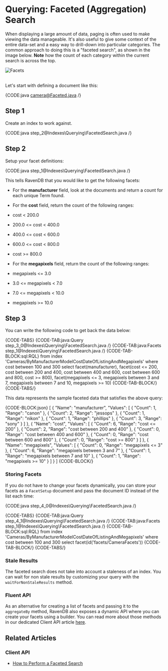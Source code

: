 # Querying: Faceted (Aggregation) Search

When displaying a large amount of data, paging is often used to make viewing the data manageable. It's also useful to give some context of the entire data-set and a easy way to drill-down into particular categories. The common approach to doing this is a "faceted search", as shown in the image below. __Note__ how the count of each category within the current search is across the top.

![Facets](images\CNET_faceted_search_2.jpg)

<br />
Let's start with defining a document like this:

{CODE:java camera@Faceted.java /}

## Step 1

Create an index to work against. 

{CODE:java step_2@Indexes\Querying\FacetedSearch.java /}

## Step 2

Setup your facet definitions:

{CODE:java step_1@Indexes\Querying\FacetedSearch.java /}

This tells RavenDB that you would like to get the following facets:

* For the **manufacturer** field, look at the documents and return a count for each unique Term found.

* For the **cost** field, return the count of the following ranges:

 * cost < 200.0
 * 200.0 <= cost < 400.0
 * 400.0 <= cost < 600.0
 * 600.0 <= cost < 800.0
 * cost >= 800.0
* For the **megapixels** field, return the count of the following ranges:
 * megapixels <= 3.0
 * 3.0 <= megapixels < 7.0
 * 7.0 <= megapixels < 10.0
 * megapixels >= 10.0

## Step 3

You can write the following code to get back the data below:

{CODE-TABS}
{CODE-TAB:java:Query step_3_0@Indexes\Querying\FacetedSearch.java /}
{CODE-TAB:java:Facets step_1@Indexes\Querying\FacetedSearch.java /}
{CODE-TAB-BLOCK:sql:RQL}
from index 'Cameras/ByManufacturerModelCostDateOfListingAndMegapixels' 
where cost between 100 and 300
select facet(manufacturer), facet(cost <= 200, cost between 200 and 400, cost between 400 and 600, cost between 600 and 800, cost >= 800), facet(megapixels <= 3, megapixels between 3 and 7, megapixels between 7 and 10, megapixels >= 10)
{CODE-TAB-BLOCK/}
{CODE-TABS/}

This data represents the sample faceted data that satisfies the above query:

{CODE-BLOCK:json}
[
    {
        "Name": "manufacturer",
        "Values": [
            {
                "Count": 1,
                "Range": "canon"
            },
            {
                "Count": 2,
                "Range": "jessops"
            },
            {
                "Count": 1,
                "Range": "nikon"
            },
            {
                "Count": 1,
                "Range": "phillips"
            },
            {
                "Count": 3,
                "Range": "sony"
            }
        ]
    },
    {
        "Name": "cost",
        "Values": [
            {
                "Count": 6,
                "Range": "cost <= 200"
            },
            {
                "Count": 2,
                "Range": "cost between 200 and 400"
            },
            {
                "Count": 0,
                "Range": "cost between 400 and 600"
            },
            {
                "Count": 0,
                "Range": "cost between 600 and 800"
            },
            {
                "Count": 0,
                "Range": "cost >= 800"
            }
        ]
    },
    {
        "Name": "megapixels",
        "Values": [
            {
                "Count": 0,
                "Range": "megapixels <= 3"
            },
            {
                "Count": 6,
                "Range": "megapixels between 3 and 7"
            },
            {
                "Count": 1,
                "Range": "megapixels between 7 and 10"
            },
            {
                "Count": 1,
                "Range": "megapixels >= 10"
            }
        ]
    }
]
{CODE-BLOCK/}

### Storing Facets

If you do not have to change your facets dynamically, you can store your facets as a `FacetSetup` document and pass the document ID instead of the list each time:

{CODE:java step_4_0@Indexes\Querying\FacetedSearch.java /}

{CODE-TABS}
{CODE-TAB:java:Query step_4_1@Indexes\Querying\FacetedSearch.java /}
{CODE-TAB:java:Facets step_1@Indexes\Querying\FacetedSearch.java /}
{CODE-TAB-BLOCK:sql:RQL}
from index 'Cameras/ByManufacturerModelCostDateOfListingAndMegapixels' 
where cost between 100 and 300
select facet(id('facets/CameraFacets'))
{CODE-TAB-BLOCK/}
{CODE-TABS/}

### Stale Results

The faceted search does not take into account a staleness of an index. You can wait for non stale results by customizing your query with the `waitForNonStaleResults` method.

### Fluent API

As an alternative for creating a list of facets and passing it to the `aggregateBy` method, RavenDB also exposes a dynamic API where you can create your facets using a builder. You can read more about those methods in our dedicated Client API article [here](../../client-api/session/querying/how-to-perform-a-faceted-search).

## Related Articles

### Client API

- [How to Perform a Faceted Search](../../client-api/session/querying/how-to-perform-a-faceted-search)
